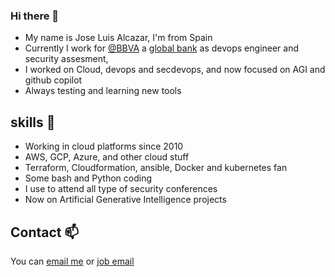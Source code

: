 ### Hi there 👋

- My name is Jose Luis Alcazar, I'm from Spain
- Currently I work for [@BBVA](https://github.com/BBVA) a [global bank](https://www.bbva.com/en/) as devops engineer and security assesment,  
- I worked on Cloud, devops and secdevops, and now focused on AGI and github copilot
- Always testing and learning new tools

## skills 🤔

- Working in cloud platforms since 2010
- AWS, GCP, Azure, and other cloud stuff
- Terraform, Cloudformation, ansible, Docker and kubernetes fan 
- Some bash and Python coding
- I use to attend all type of security conferences
- Now on Artificial Generative Intelligence projects 
## Contact 📫

You can [email me](mailto:joseluisalcazar@gmail.com) or [job email](mailto:joseluis.alcazar.tech@bbva.com)
